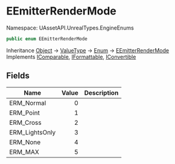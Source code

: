 # EEmitterRenderMode

Namespace: UAssetAPI.UnrealTypes.EngineEnums

```csharp
public enum EEmitterRenderMode
```

Inheritance [Object](https://docs.microsoft.com/en-us/dotnet/api/system.object) → [ValueType](https://docs.microsoft.com/en-us/dotnet/api/system.valuetype) → [Enum](https://docs.microsoft.com/en-us/dotnet/api/system.enum) → [EEmitterRenderMode](./uassetapi.unrealtypes.engineenums.eemitterrendermode.md)<br>
Implements [IComparable](https://docs.microsoft.com/en-us/dotnet/api/system.icomparable), [IFormattable](https://docs.microsoft.com/en-us/dotnet/api/system.iformattable), [IConvertible](https://docs.microsoft.com/en-us/dotnet/api/system.iconvertible)

## Fields

| Name | Value | Description |
| --- | --: | --- |
| ERM_Normal | 0 |  |
| ERM_Point | 1 |  |
| ERM_Cross | 2 |  |
| ERM_LightsOnly | 3 |  |
| ERM_None | 4 |  |
| ERM_MAX | 5 |  |

